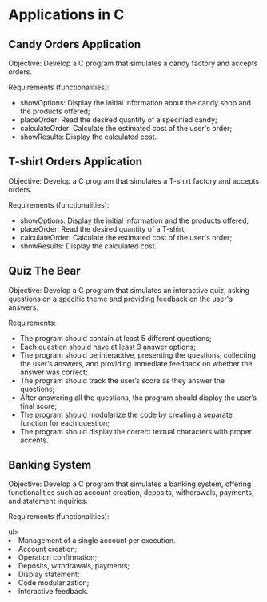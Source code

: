 <h1>Applications in C</h1>

<h2>Candy Orders Application</h2>
<p>Objective: Develop a C program that simulates a candy factory and accepts orders.</p>
<p>Requirements (functionalities):</p>
<ul>
  <li>showOptions: Display the initial information about the candy shop and the products offered;</li>
  <li>placeOrder: Read the desired quantity of a specified candy;</li>
  <li>calculateOrder: Calculate the estimated cost of the user's order;</li>
  <li>showResults: Display the calculated cost.</li>
</ul>
<h2>T-shirt Orders Application</h2>
<p>Objective: Develop a C program that simulates a T-shirt factory and accepts orders.</p>
<p>Requirements (functionalities):</p>
<ul>
  <li>showOptions: Display the initial information and the products offered;</li>
  <li>placeOrder: Read the desired quantity of a T-shirt;</li>
  <li>calculateOrder: Calculate the estimated cost of the user's order;</li>
  <li>showResults: Display the calculated cost.</li>
</ul>
<h2>Quiz The Bear</h2>
<p>Objective: Develop a C program that simulates an interactive quiz, asking questions on a specific theme and providing feedback on the user's answers.</p>
<p>Requirements:</p>
<ul>
  <li>The program should contain at least 5 different questions;</li>
  <li>Each question should have at least 3 answer options;</li>
  <li>The program should be interactive, presenting the questions, collecting the user’s answers, and providing immediate feedback on whether the answer was correct;</li>
  <li>The program should track the user’s score as they answer the questions;</li>
  <li>After answering all the questions, the program should display the user’s final score;</li>
  <li>The program should modularize the code by creating a separate function for each question;</li>
  <li>The program should display the correct textual characters with proper accents.</li>
</ul>
<h2>Banking System</h2>
<p>Objective: Develop a C program that simulates a banking system, offering functionalities such as account creation, deposits, withdrawals, payments, and statement inquiries.</p>
<p>Requirements (functionalities):</p>
ul>
  <li>Management of a single account per execution.</li>
  <li>Account creation;</li>
  <li>Operation confirmation;</li>
  <li>Deposits, withdrawals, payments;</li>
  <li>Display statement;</li>
  <li>Code modularization;</li>
  <li>Interactive feedback.</li>
</ul>
